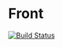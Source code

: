 # Front
[![Build Status](https://travis-ci.org/MDIORotaractTI/Front.svg?branch=master)](https://travis-ci.org/MDIORotaractTI/Front)
